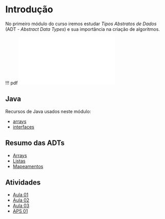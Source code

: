 # Introdução

No primeiro módulo do curso iremos estudar *Tipos Abstratos de Dados* (ADT - *Abstract Data Types*) e sua importância na criação de algoritmos.

!!! pdf
    ![](slides.pdf)


## Java

Recursos de Java usados neste módulo:

- [arrays](../00-java/arrays.md)
- [interfaces](../00-java/Interfaces.md)


## Resumo das ADTs

- [Arrays](array.md)
- [Listas](list.md)
- [Mapeamentos](map.md)

## Atividades

- [Aula 01](arrays-e-listas.md)
- [Aula 02](listas-e-dicionarios.md)
- [Aula 03](implementacoes-adt.md)
- [APS 01](aps.md)


<!--  -->
